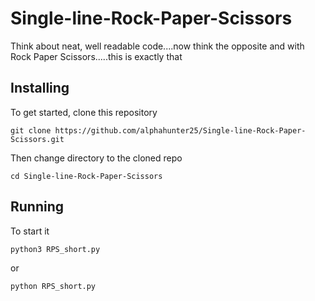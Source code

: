 # Single-line-Rock-Paper-Scissors
Think about neat, well readable code....now think the opposite and with Rock Paper Scissors.....this is exactly that

## Installing
To get started, clone this repository

```
git clone https://github.com/alphahunter25/Single-line-Rock-Paper-Scissors.git
```

Then change directory to the cloned repo

```
cd Single-line-Rock-Paper-Scissors
```

## Running
To start it
```
python3 RPS_short.py
```
or
```
python RPS_short.py
```
